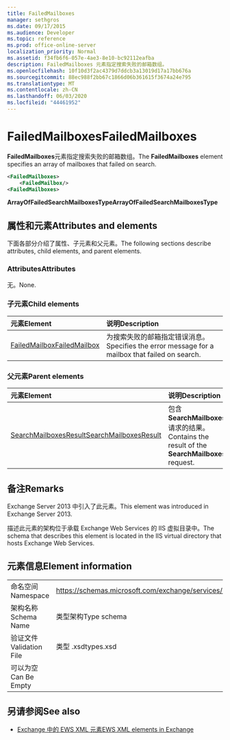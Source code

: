 ```yaml
---
title: FailedMailboxes
manager: sethgros
ms.date: 09/17/2015
ms.audience: Developer
ms.topic: reference
ms.prod: office-online-server
localization_priority: Normal
ms.assetid: f34fb6f6-057e-4ae3-8e10-bc92112eafba
description: FailedMailboxes 元素指定搜索失败的邮箱数组。
ms.openlocfilehash: 10f10d3f2ac4379d7ddcb3a13019d17a17bb676a
ms.sourcegitcommit: 88ec988f2bb67c1866d06b361615f3674a24e795
ms.translationtype: MT
ms.contentlocale: zh-CN
ms.lasthandoff: 06/03/2020
ms.locfileid: "44461952"
---
```

# <a name="failedmailboxes"></a><span data-ttu-id="44168-103">FailedMailboxes</span><span class="sxs-lookup"><span data-stu-id="44168-103">FailedMailboxes</span></span>

<span data-ttu-id="44168-104">**FailedMailboxes**元素指定搜索失败的邮箱数组。</span><span class="sxs-lookup"><span data-stu-id="44168-104">The **FailedMailboxes** element specifies an array of mailboxes that failed on search.</span></span> 
  
```XML
<FailedMailboxes>
    <FailedMailbox/>
<FailedMailboxes>
```

 <span data-ttu-id="44168-105">**ArrayOfFailedSearchMailboxesType**</span><span class="sxs-lookup"><span data-stu-id="44168-105">**ArrayOfFailedSearchMailboxesType**</span></span>
## <a name="attributes-and-elements"></a><span data-ttu-id="44168-106">属性和元素</span><span class="sxs-lookup"><span data-stu-id="44168-106">Attributes and elements</span></span>

<span data-ttu-id="44168-107">下面各部分介绍了属性、子元素和父元素。</span><span class="sxs-lookup"><span data-stu-id="44168-107">The following sections describe attributes, child elements, and parent elements.</span></span>
  
### <a name="attributes"></a><span data-ttu-id="44168-108">Attributes</span><span class="sxs-lookup"><span data-stu-id="44168-108">Attributes</span></span>

<span data-ttu-id="44168-109">无。</span><span class="sxs-lookup"><span data-stu-id="44168-109">None.</span></span>
  
### <a name="child-elements"></a><span data-ttu-id="44168-110">子元素</span><span class="sxs-lookup"><span data-stu-id="44168-110">Child elements</span></span>

|<span data-ttu-id="44168-111">**元素**</span><span class="sxs-lookup"><span data-stu-id="44168-111">**Element**</span></span>|<span data-ttu-id="44168-112">**说明**</span><span class="sxs-lookup"><span data-stu-id="44168-112">**Description**</span></span>|
|:-----|:-----|
|[<span data-ttu-id="44168-113">FailedMailbox</span><span class="sxs-lookup"><span data-stu-id="44168-113">FailedMailbox</span></span>](failedmailbox.md) <br/> |<span data-ttu-id="44168-114">为搜索失败的邮箱指定错误消息。</span><span class="sxs-lookup"><span data-stu-id="44168-114">Specifies the error message for a mailbox that failed on search.</span></span>  <br/> |
   
### <a name="parent-elements"></a><span data-ttu-id="44168-115">父元素</span><span class="sxs-lookup"><span data-stu-id="44168-115">Parent elements</span></span>

|<span data-ttu-id="44168-116">**元素**</span><span class="sxs-lookup"><span data-stu-id="44168-116">**Element**</span></span>|<span data-ttu-id="44168-117">**说明**</span><span class="sxs-lookup"><span data-stu-id="44168-117">**Description**</span></span>|
|:-----|:-----|
|[<span data-ttu-id="44168-118">SearchMailboxesResult</span><span class="sxs-lookup"><span data-stu-id="44168-118">SearchMailboxesResult</span></span>](searchmailboxesresult.md) <br/> |<span data-ttu-id="44168-119">包含**SearchMailboxes**请求的结果。</span><span class="sxs-lookup"><span data-stu-id="44168-119">Contains the result of the **SearchMailboxes** request.</span></span>  <br/> |
   
## <a name="remarks"></a><span data-ttu-id="44168-120">备注</span><span class="sxs-lookup"><span data-stu-id="44168-120">Remarks</span></span>

<span data-ttu-id="44168-121">Exchange Server 2013 中引入了此元素。</span><span class="sxs-lookup"><span data-stu-id="44168-121">This element was introduced in Exchange Server 2013.</span></span>
  
<span data-ttu-id="44168-122">描述此元素的架构位于承载 Exchange Web Services 的 IIS 虚拟目录中。</span><span class="sxs-lookup"><span data-stu-id="44168-122">The schema that describes this element is located in the IIS virtual directory that hosts Exchange Web Services.</span></span>
  
## <a name="element-information"></a><span data-ttu-id="44168-123">元素信息</span><span class="sxs-lookup"><span data-stu-id="44168-123">Element information</span></span>

|||
|:-----|:-----|
|<span data-ttu-id="44168-124">命名空间</span><span class="sxs-lookup"><span data-stu-id="44168-124">Namespace</span></span>  <br/> |https://schemas.microsoft.com/exchange/services/2006/types  <br/> |
|<span data-ttu-id="44168-125">架构名称</span><span class="sxs-lookup"><span data-stu-id="44168-125">Schema Name</span></span>  <br/> |<span data-ttu-id="44168-126">类型架构</span><span class="sxs-lookup"><span data-stu-id="44168-126">Type schema</span></span>  <br/> |
|<span data-ttu-id="44168-127">验证文件</span><span class="sxs-lookup"><span data-stu-id="44168-127">Validation File</span></span>  <br/> |<span data-ttu-id="44168-128">类型 .xsd</span><span class="sxs-lookup"><span data-stu-id="44168-128">types.xsd</span></span>  <br/> |
|<span data-ttu-id="44168-129">可以为空</span><span class="sxs-lookup"><span data-stu-id="44168-129">Can Be Empty</span></span>  <br/> ||
   
## <a name="see-also"></a><span data-ttu-id="44168-130">另请参阅</span><span class="sxs-lookup"><span data-stu-id="44168-130">See also</span></span>



- [<span data-ttu-id="44168-131">Exchange 中的 EWS XML 元素</span><span class="sxs-lookup"><span data-stu-id="44168-131">EWS XML elements in Exchange</span></span>](ews-xml-elements-in-exchange.md)

